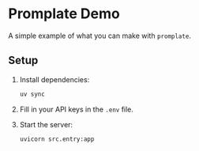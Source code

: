 # Promplate Demo

A simple example of what you can make with `promplate`.

## Setup

1. Install dependencies:

   ```sh
   uv sync
   ```

2. Fill in your API keys in the `.env` file.
3. Start the server:

   ```sh
   uvicorn src.entry:app
   ```
